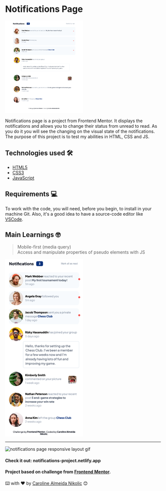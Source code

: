 # Notifications Page 

<img src="assets/images/screenshots/small-screens.png" width=50% alt="notifications page small screens view">

Notifications page is a project from Frontend Mentor. It displays the notifications and allows you to change their status from unread to read. As you do it you will see the changing on the visual state of the notifications. The purpose of this project is to test my abilities in HTML, CSS and JS.

## Technologies used :hammer_and_wrench:
- [HTML5](https://html.com)
- [CSS3](https://www.w3.org/Style/CSS/Overview.en.html)
- [JavaScript](https://www.javascript.com)

## Requirements :computer:

To work with the code, you will need, before you begin, to install in your machine Git. Also, it's a good idea to have a source-code editor like [VSCode](https://code.visualstudio.com/).

## Main Learnings :nerd_face:
> Mobile-first (media query)<br>
> Access and manipulate properties of pseudo elements with JS

<img src="assets/images/screenshots/mobile.png" width=50% alt="notifications page mobile view">

----

<img src="assets/images/screenshots/notifications.gif" width=80% alt="notifications page responsive layout gif">

#### Check it out:  notifications-project.netlify.app
#### Project based on challenge from [Frontend Mentor](https://www.frontendmentor.io/challenges/notifications-page-DqK5QAmKbC).

⌨️ with ❤️ by [Caroline Almeida Nikolic](https://www.linkedin.com/in/carolinealmeidanikolic/) 😊
